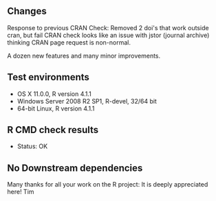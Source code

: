 ## Changes
Response to previous CRAN Check: Removed 2 doi's that work outside cran, but fail CRAN check
looks like an issue with  jstor (journal archive) thinking CRAN page request is non-normal.

A dozen new features and many minor improvements.

## Test environments
* OS X 11.0.0, R version 4.1.1
* Windows Server 2008 R2 SP1, R-devel, 32/64 bit
* 64-bit Linux, R version 4.1.1

## R CMD check results
* Status: OK

## No Downstream dependencies

Many thanks for all your work on the R project: It is deeply appreciated here!
Tim